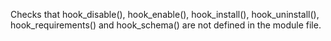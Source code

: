 Checks that hook_disable(), hook_enable(), hook_install(), hook_uninstall(),
hook_requirements() and hook_schema() are not defined in the module file.